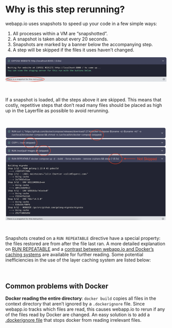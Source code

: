 # Why is this step rerunning? 

webapp.io uses snapshots to speed up your code in a few simple ways:

1. All processes within a VM are “snapshotted”.
2. A snapshot is taken about every 20 seconds.
3. Snapshots are marked by a banner below the accompanying step.
4. A step will be skipped if the files it uses haven’t changed.

![View of snapshot banner notification under the accompanying code in webapp.io](/docs/resources/step_rerunning_1.png)

<br />

If a snapshot is loaded, all the steps above it are skipped. This means that costly, repetitive steps that don’t read many files should be placed as high up in the Layerfile as possible to avoid rerunning.

<br />

![View of how skipped steps are denoted 'skipped' and ones that are not say the duration of time that step took](/docs/resources/step_rerunning_2.png)

<br />

Snapshots created on a `RUN REPEATABLE` directive have a special property: the files restored are from after the file last ran. A more detailed explanation on [RUN REPEATABLE](https://webapp.io/docs/tuning-performance/run-repeatable) and a [contrast between webapp.io and Docker’s caching systems](https://webapp.io/docs/tuning-performance/the-layerfile-cache) are available for further reading. Some potential inefficiencies in the use of the layer caching system are listed below:

<br />

## Common problems with Docker

**Docker reading the entire directory**: `docker build` copies all files in the context directory that aren’t ignored by a `.dockerignore` file. Since webapp.io tracks which files are read, this causes webapp.io to rerun if any of the files read by Docker are changed. An easy solution is to add a [.dockerignore file](https://docs.docker.com/engine/reference/builder/#dockerignore-file) that stops docker from reading irrelevant files.

<br />